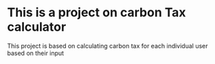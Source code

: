 <h1> This is a project on carbon Tax calculator</h1>
<p>This project is based on calculating carbon tax for each individual user based on their input</p>
